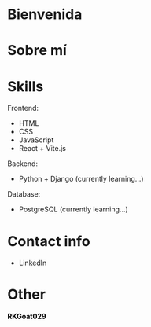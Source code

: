 <h1>Bienvenida</h1>

# Sobre mí

# Skills
Frontend: 
- HTML
- CSS
- JavaScript
- React + Vite.js

Backend:
- Python + Django (currently learning...)

Database:
- PostgreSQL (currently learning...) 

# Contact info
- LinkedIn

# Other
<a href="https://github.com/RKGoat029" target="_blank" style="text-decoration: none; color: black; font-weight: 700">RKGoat029</a>
